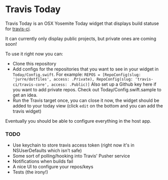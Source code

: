 # Travis Today
Travis Today is an OSX Yosemite Today widget that displays build statuse for [travis-ci](https://travis-ci.com).

It can currently only display public projects, but private ones are coming soon!

To use it right now you can:
- Clone this repository
- Add configs for the repositories that you want to see in your widget in `Today/Config.swift`.
For example: `REPOS = [RepoConfig(slug: 'jurre/dotfiles', access: .Private), RepoConfig(slug: 'travis-ci/travis-core', access: .Public)]`
Also set up a Github key here if you want to add private repos.
Check out Today/Config.swift.sample to get an idea.
- Run the Travis target once, you can close it now, the widget should be added to your today view (click `edit` on the bottom and you can add the travis widget)

Eventually you should be able to configure everything in the host app.

### TODO
- Use keychain to store travis access token (right now it's in NSUserDefaults which isn't safe)
- Some sort of polling/hooking into Travis' Pusher service
- Notifications when builds fail
- A nice UI to configure your repos/keys
- Tests (the irony!)
